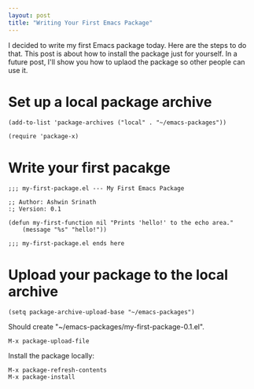 ```yaml
---
layout: post
title: "Writing Your First Emacs Package"
---
```


I decided to write my first Emacs package today.
Here are the steps to do that.
This post is about how to install the package just for yourself.
In a future post, I'll show you how to uplaod the package so other people can use it.

# Set up a local package archive

```elisp
(add-to-list 'package-archives ("local" . "~/emacs-packages"))

(require 'package-x)
```

# Write your first pacakge

```elisp
;;; my-first-package.el --- My First Emacs Package

;; Author: Ashwin Srinath
:; Version: 0.1

(defun my-first-function nil "Prints 'hello!' to the echo area."
    (message "%s" "hello!"))

;;; my-first-package.el ends here
```

# Upload your package to the local archive

```elisp
(setq package-archive-upload-base "~/emacs-packages")
```

Should create "~/emacs-packages/my-first-package-0.1.el".

```
M-x package-upload-file
```

Install the package locally:

```
M-x package-refresh-contents
M-x package-install
```
